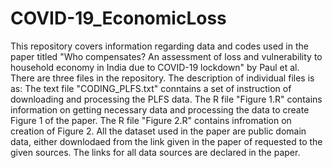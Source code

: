 # COVID-19_EconomicLoss
This repository covers information regarding data and codes used in the paper titled "Who compensates? An assessment of loss and vulnerability to household economy in India due to COVID-19 lockdown" by Paul et al.
There are three files in the repository. The description of individual files is as:
The text file "CODING_PLFS.txt" conntains a set of instruction of downloading and processing the PLFS data. 
The R file "Figure 1.R" contains information on getting necessary data and processing the data to create Figure 1 of the paper. 
The R file "Figure 2.R" contains infromation on creation of Figure 2. 
All the dataset used in the paper are public domain data, either downlodaed from the link given in the paper of requested to the given sources. The links for all data sources are declared in the paper. 
